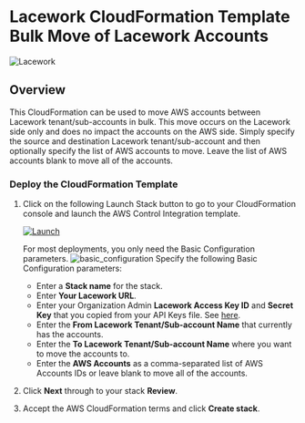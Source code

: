 # Lacework CloudFormation Template Bulk Move of Lacework Accounts

![Lacework](https://user-images.githubusercontent.com/6440106/152378397-90c862e9-19fb-4427-96d0-02ca6c87f4dd.png)

## Overview
This CloudFormation can be used to move AWS accounts between Lacework tenant/sub-accounts in bulk. This move occurs on the Lacework
side only and does no impact the accounts on the AWS side. Simply specify the source and destination Lacework tenant/sub-account
and then optionally specify the list of AWS accounts to move. Leave the list of AWS accounts blank to move all of the accounts.

### Deploy the CloudFormation Template

1. Click on the following Launch Stack button to go to your CloudFormation console and launch the AWS Control Integration template.

   [![Launch](https://user-images.githubusercontent.com/6440106/153987820-e1f32423-1e69-416d-8bca-2ee3a1e85df1.png)](https://console.aws.amazon.com/cloudformation/home?#/stacks/create/review?templateURL=https://lacework-alliances.s3.us-west-2.amazonaws.com/lacework-tenant-move-accounts-cfn/templates/tenant-move-accounts.template.yml)

   For most deployments, you only need the Basic Configuration parameters.
   ![basic_configuration](https://user-images.githubusercontent.com/6440106/188283661-2cb114f6-724c-43d3-a3fa-a09911a20f03.png)
Specify the following Basic Configuration parameters:
   * Enter a **Stack name** for the stack.
   * Enter **Your Lacework URL**.
   * Enter your Organization Admin **Lacework Access Key ID** and **Secret Key** that you copied from your API Keys file. See [here](https://docs.lacework.com/console/generate-api-access-keys-and-tokens).
   * Enter the **From Lacework Tenant/Sub-account Name** that currently has the accounts.
   * Enter the **To Lacework Tenant/Sub-account Name** where you want to move the accounts to.
   * Enter the **AWS Accounts** as a comma-separated list of AWS Accounts IDs or leave blank to move all of the accounts.
3. Click **Next** through to your stack **Review**.
4. Accept the AWS CloudFormation terms and click **Create stack**.



